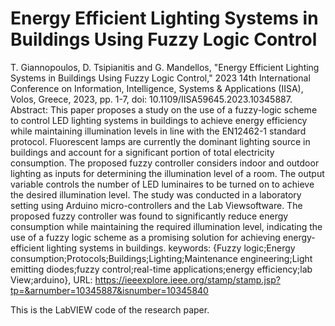 # Energy Efficient Lighting Systems in Buildings Using Fuzzy Logic Control
T. Giannopoulos, D. Tsipianitis and G. Mandellos, "Energy Efficient Lighting Systems in Buildings Using Fuzzy Logic Control," 2023 14th International Conference on Information, Intelligence, Systems & Applications (IISA), Volos, Greece, 2023, pp. 1-7, doi: 10.1109/IISA59645.2023.10345887.
Abstract: This paper proposes a study on the use of a fuzzy-logic scheme to control LED lighting systems in buildings to achieve energy efficiency while maintaining illumination levels in line with the EN12462-1 standard protocol. Fluorescent lamps are currently the dominant lighting source in buildings and account for a significant portion of total electricity consumption. The proposed fuzzy controller considers indoor and outdoor lighting as inputs for determining the illumination level of a room. The output variable controls the number of LED luminaires to be turned on to achieve the desired illumination level. The study was conducted in a laboratory setting using Arduino micro-controllers and the Lab Viewsoftware. The proposed fuzzy controller was found to significantly reduce energy consumption while maintaining the required illumination level, indicating the use of a fuzzy logic scheme as a promising solution for achieving energy-efficient lighting systems in buildings.
keywords: {Fuzzy logic;Energy consumption;Protocols;Buildings;Lighting;Maintenance engineering;Light emitting diodes;fuzzy control;real-time applications;energy efficiency;lab View;arduino},
URL: https://ieeexplore.ieee.org/stamp/stamp.jsp?tp=&arnumber=10345887&isnumber=10345840

This is the LabVIEW code of the research paper.
